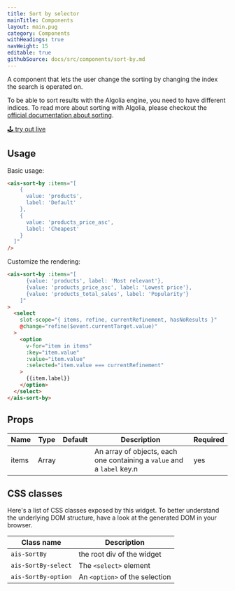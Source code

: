 ```yaml
---
title: Sort by selector
mainTitle: Components
layout: main.pug
category: Components
withHeadings: true
navWeight: 15
editable: true
githubSource: docs/src/components/sort-by.md
---
```


A component that lets the user change the sorting by changing the index the search is operated on.

To be able to sort results with the Algolia engine, you need to have different indices.
To read more about sorting with Algolia, please checkout the [official documentation about sorting](https://www.algolia.com/doc/guides/relevance/sorting/#guides).

<a class="btn btn-static-theme" href="stories/?selectedKind=SortBy">🕹 try out live</a>

## Usage

Basic usage:

```html
<ais-sort-by :items="[
    {
      value: 'products',
      label: 'Default'
    },
    {
      value: 'products_price_asc',
      label: 'Cheapest'
    }
  ]"
/>
```

Customize the rendering:

```html
<ais-sort-by :items="[
      {value: 'products', label: 'Most relevant'},
      {value: 'products_price_asc', label: 'Lowest price'},
      {value: 'products_total_sales', label: 'Popularity'}
    ]"
>
  <select
    slot-scope="{ items, refine, currentRefinement, hasNoResults }"
    @change="refine($event.currentTarget.value)"
  >
    <option
      v-for="item in items"
      :key="item.value"
      :value="item.value"
      :selected="item.value === currentRefinement"
    >
      {{item.label}}
    </option>
  </select>
</ais-sort-by>
```

## Props

Name | Type | Default | Description | Required
---|---|---|---|---
items | Array |  | An array of objects, each one containing a `value` and a `label` key.n | yes

## CSS classes

Here's a list of CSS classes exposed by this widget. To better understand the underlying
DOM structure, have a look at the generated DOM in your browser.

Class name | Description
---|---
`ais-SortBy` | the root div of the widget
`ais-SortBy-select` | The `<select>` element
`ais-SortBy-option` | An `<option>` of the selection
